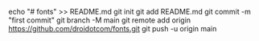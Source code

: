 echo "# fonts" >> README.md
git init
git add README.md
git commit -m "first commit"
git branch -M main
git remote add origin https://github.com/droidotcom/fonts.git
git push -u origin main
